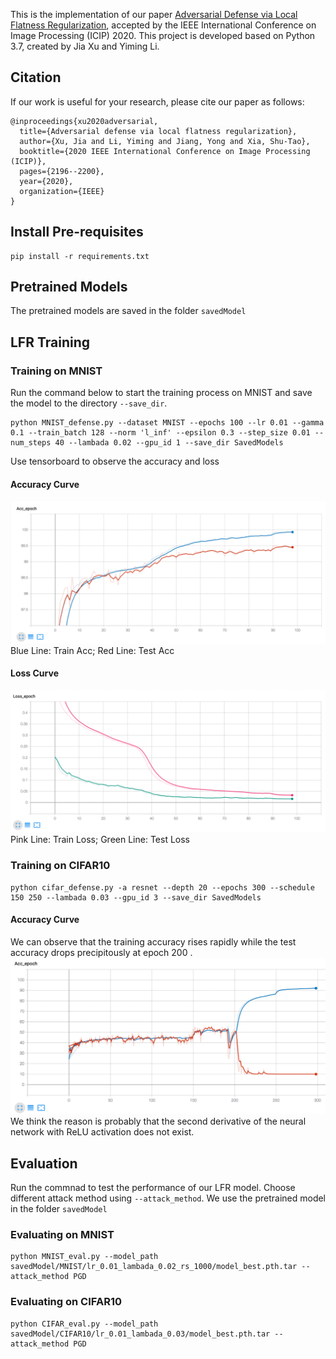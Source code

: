 This is the implementation of our paper [Adversarial Defense via Local Flatness Regularization](https://ieeexplore.ieee.org/abstract/document/9191346), accepted by the IEEE International Conference on Image Processing (ICIP) 2020. This project is developed based on Python 3.7, created by Jia Xu and Yiming Li.

## Citation 
If our work is useful for your research, please cite our paper as follows:
```
@inproceedings{xu2020adversarial,
  title={Adversarial defense via local flatness regularization},
  author={Xu, Jia and Li, Yiming and Jiang, Yong and Xia, Shu-Tao},
  booktitle={2020 IEEE International Conference on Image Processing (ICIP)},
  pages={2196--2200},
  year={2020},
  organization={IEEE}
}
```

## Install Pre-requisites

```angular2html
pip install -r requirements.txt
```
## Pretrained Models
The pretrained models are saved in the folder
`savedModel`
## LFR Training
### Training on MNIST
Run the command below to start the training process on MNIST and save the model to the directory `--save_dir`.
```angular2html
python MNIST_defense.py --dataset MNIST --epochs 100 --lr 0.01 --gamma 0.1 --train_batch 128 --norm 'l_inf' --epsilon 0.3 --step_size 0.01 --num_steps 40 --lambada 0.02 --gpu_id 1 --save_dir SavedModels
```
Use tensorboard to observe the accuracy and loss
#### Accuracy Curve
![img.png](images/img.png)
Blue Line: Train Acc; 
Red Line: Test Acc
#### Loss Curve
![img_1.png](images/img_1.png)
Pink Line: Train Loss; 
Green Line: Test Loss
### Training on CIFAR10
```angular2html
python cifar_defense.py -a resnet --depth 20 --epochs 300 --schedule 150 250 --lambada 0.03 --gpu_id 3 --save_dir SavedModels
```
#### Accuracy Curve
We can observe that the training accuracy rises rapidly while the test accuracy drops precipitously at epoch 200 . 
![img_2.png](images/img_2.png)
We think the reason is probably that the second derivative of the neural network with ReLU activation does not exist.
## Evaluation
Run the commnad to test the performance of our LFR model. Choose different attack method using `--attack_method`.
We use the pretrained model in the folder `savedModel`
### Evaluating on MNIST
```angular2html
python MNIST_eval.py --model_path savedModel/MNIST/lr_0.01_lambada_0.02_rs_1000/model_best.pth.tar --attack_method PGD
```
### Evaluating on CIFAR10
```angular2html
python CIFAR_eval.py --model_path savedModel/CIFAR10/lr_0.01_lambada_0.03/model_best.pth.tar --attack_method PGD
```

